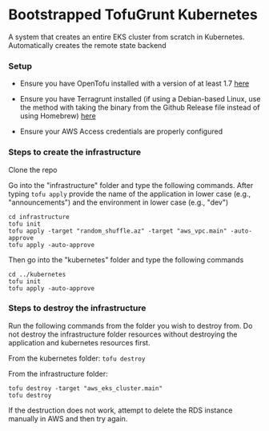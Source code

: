 # Bootstrapped TofuGrunt Kubernetes

A system that creates an entire EKS cluster from scratch in Kubernetes. 
Automatically creates the remote state backend

### Setup

- Ensure you have OpenTofu installed with a version of at least 1.7 [here](https://opentofu.org/docs/intro/install/)

- Ensure you have Terragrunt installed (if using a Debian-based Linux, use the method with taking the binary from the Github Release file instead of using Homebrew) [here](https://davidbegin.github.io/terragrunt/)

- Ensure your AWS Access credentials are properly configured

### Steps to create the infrastructure

Clone the repo

Go into the "infrastructure" folder and type the following commands. After typing `tofu apply` provide the name of the application in lower case (e.g., "announcements") and the environment in lower case (e.g., "dev")

```
cd infrastructure
tofu init
tofu apply -target "random_shuffle.az" -target "aws_vpc.main" -auto-approve
tofu apply -auto-approve
```

Then go into the "kubernetes" folder and type the following commands

```
cd ../kubernetes
tofu init
tofu apply -auto-approve
```

### Steps to destroy the infrastructure

Run the following commands from the folder you wish to destroy from. Do not destroy the infrastructure folder resources without destroying the application and kubernetes resources first.

From the kubernetes folder:
`tofu destroy`

From the infrastructure folder:
```
tofu destroy -target "aws_eks_cluster.main"
tofu destroy
```

If the destruction does not work, attempt to delete the RDS instance manually in AWS and then try again.


